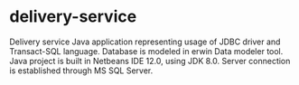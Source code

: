 # delivery-service
Delivery service Java application representing usage of JDBC driver and Transact-SQL language.
Database is modeled in erwin Data modeler tool.
Java project is built in Netbeans IDE 12.0, using JDK 8.0.
Server connection is established through MS SQL Server.
